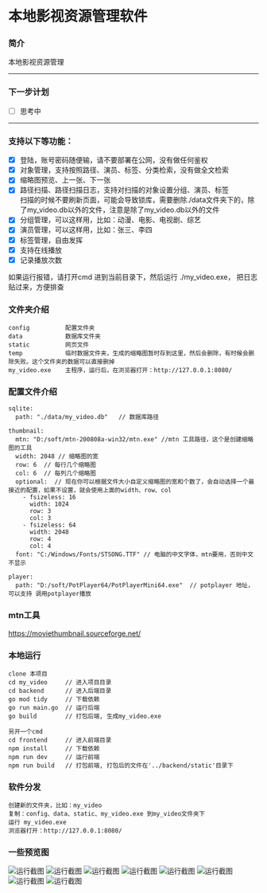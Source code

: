 # 本地影视资源管理软件
### 简介
本地影视资源管理

---
### 下一步计划
- [ ] 思考中


--- 
### 支持以下等功能：
- [x] 登陆，账号密码随便输，请不要部署在公网，没有做任何鉴权  
- [x] 对象管理，支持按照路径、演员、标签、分类检索，没有做全文检索
- [x] 缩略图预览、上一张、下一张
- [x] 路径扫描、路径扫描日志，支持对扫描的对象设置分组、演员、标签  
  扫描的时候不要刷新页面，可能会导致锁库，需要删除./data文件夹下的，除了my_video.db以外的文件，注意是除了my_video.db以外的文件  
- [x] 分组管理，可以这样用，比如：动漫、电影、电视剧、综艺  
- [x] 演员管理，可以这样用，比如：张三、李四  
- [x] 标签管理，自由发挥
- [x] 支持在线播放
- [x] 记录播放次数

如果运行报错，请打开cmd 进到当前目录下，然后运行 ./my_video.exe， 把日志贴过来，方便排查


### 文件夹介绍
```
config          配置文件夹
data            数据库文件夹
static          网页文件
temp            临时数据文件夹，生成的缩略图暂时存到这里，然后会删除，有时候会删除失败。这个文件夹的数据可以直接删掉
my_video.exe    主程序，运行后，在浏览器打开：http://127.0.0.1:8080/
```

### 配置文件介绍
```
sqlite:
  path: "./data/my_video.db"   // 数据库路径

thumbnail:
  mtn: "D:/soft/mtn-200808a-win32/mtn.exe" //mtn 工具路径，这个是创建缩略图的工具
  width: 2048 // 缩略图的宽
  row: 6  // 每行几个缩略图
  col: 6  // 每列几个缩略图
  optional:  // 现在你可以根据文件大小自定义缩略图的宽和个数了，会自动选择一个最接近的配置，如果不设置，就会使用上面的width、row、col
    - fsizeless: 16
      width: 1024
      row: 3
      col: 3
    - fsizeless: 64
      width: 2048
      row: 4
      col: 4
  font: "C:/Windows/Fonts/STSONG.TTF" // 电脑的中文字体，mtn要用，否则中文不显示

player:
  path: "D:/soft/PotPlayer64/PotPlayerMini64.exe"  // potplayer 地址，可以支持 调用potplayer播放
```

### mtn工具
https://moviethumbnail.sourceforge.net/

### 本地运行
```
clone 本项目
cd my_video     // 进入项目目录
cd backend      // 进入后端目录
go mod tidy     // 下载依赖
go run main.go  // 运行后端
go build        // 打包后端, 生成my_video.exe

另开一个cmd
cd frontend     // 进入前端目录
npm install     // 下载依赖
npm run dev     // 运行前端
npm run build   // 打包前端, 打包后的文件在'../backend/static'目录下
```

### 软件分发
```
创建新的文件夹，比如：my_video
复制：config、data、static、my_video.exe 到my_video文件夹下
运行 my_video.exe
浏览器打开：http://127.0.0.1:8080/
```


### 一些预览图
![运行截图](/img/1.png)
![运行截图](/img/2.png)
![运行截图](/img/3.png)
![运行截图](/img/4.png)
![运行截图](/img/5.png)
![运行截图](/img/6.png)
![运行截图](/img/7.png)
![运行截图](/img/8.png)
